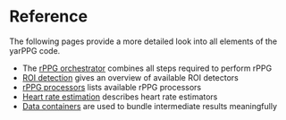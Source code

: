 # Reference
The following pages provide a more detailed look into all elements of the yarPPG
code.

- The [rPPG orchestrator](rppg.md) combines all steps required to perform rPPG
- [ROI detection](roi/index.md) gives an overview of available ROI detectors
- [rPPG processors](processors/index.md) lists available rPPG processors
- [Heart rate estimation](hr_calculator.md) describes heart rate estimators
- [Data containers](containers.md) are used to bundle intermediate results meaningfully

